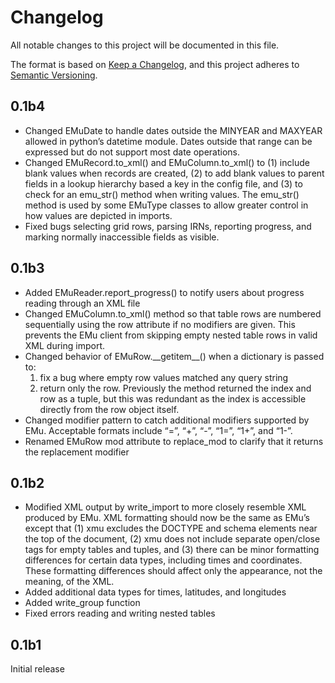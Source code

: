 Changelog
=========

All notable changes to this project will be documented in this file.

The format is based on [Keep a
Changelog](https://keepachangelog.com/en/1.0.0/), and this project
adheres to [Semantic Versioning](https://semver.org/spec/v2.0.0.html).

0.1b4
-----

-   Changed EMuDate to handle dates outside the MINYEAR and MAXYEAR
    allowed in python’s datetime module. Dates outside that range can be
    expressed but do not support most date operations.
-   Changed EMuRecord.to_xml() and EMuColumn.to_xml() to (1) include
    blank values when records are created, (2) to add blank values to
    parent fields in a lookup hierarchy based a key in the config file,
    and (3) to check for an emu_str() method when writing values. The
    emu_str() method is used by some EMuType classes to allow greater
    control in how values are depicted in imports.
-   Fixed bugs selecting grid rows, parsing IRNs, reporting progress,
    and marking normally inaccessible fields as visible.

0.1b3
-----

-   Added EMuReader.report_progress() to notify users about progress
    reading through an XML file
-   Changed EMuColumn.to_xml() method so that table rows are numbered
    sequentially using the row attribute if no modifiers are given. This
    prevents the EMu client from skipping empty nested table rows in
    valid XML during import.
-   Changed behavior of EMuRow.\_\_getitem\_\_() when a dictionary is
    passed to:
    1.  fix a bug where empty row values matched any query string
    2.  return only the row. Previously the method returned the index
        and row as a tuple, but this was redundant as the index is
        accessible directly from the row object itself.
-   Changed modifier pattern to catch additional modifiers supported by
    EMu. Acceptable formats include “=”, “+”, “-”, “1=”, “1+”, and “1-”.
-   Renamed EMuRow mod attribute to replace_mod to clarify that it
    returns the replacement modifier

0.1b2
-----

-   Modified XML output by write_import to more closely resemble XML
    produced by EMu. XML formatting should now be the same as EMu’s
    except that (1) xmu excludes the DOCTYPE and schema elements near
    the top of the document, (2) xmu does not include separate
    open/close tags for empty tables and tuples, and (3) there can be
    minor formatting differences for certain data types, including times
    and coordinates. These formatting differences should affect only the
    appearance, not the meaning, of the XML.
-   Added additional data types for times, latitudes, and longitudes
-   Added write_group function
-   Fixed errors reading and writing nested tables

0.1b1
-----

Initial release
